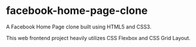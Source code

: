 # facebook-home-page-clone
A Facebook Home Page clone built using HTML5 and CSS3.

This web frontend project heavily utilizes CSS Flexbox and CSS Grid Layout.
